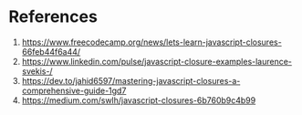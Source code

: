 # References

1. https://www.freecodecamp.org/news/lets-learn-javascript-closures-66feb44f6a44/
2. https://www.linkedin.com/pulse/javascript-closure-examples-laurence-svekis-/
3. https://dev.to/jahid6597/mastering-javascript-closures-a-comprehensive-guide-1gd7
4. https://medium.com/swlh/javascript-closures-6b760b9c4b99
